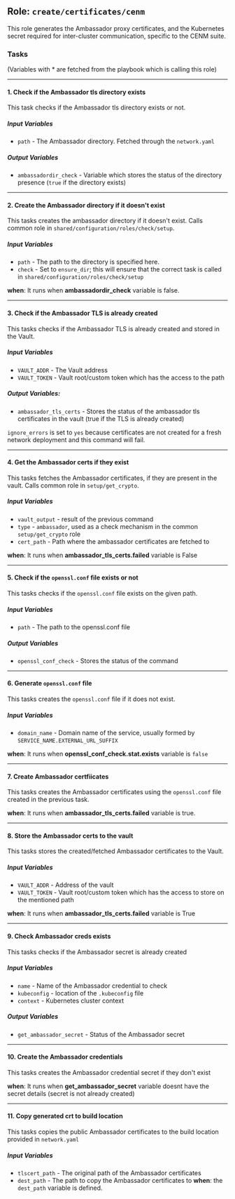 ## Role: `create/certificates/cenm`
This role generates the Ambassador proxy certificates, and the Kubernetes secret required for inter-cluster communication, specific to the CENM suite.

### Tasks
(Variables with * are fetched from the playbook which is calling this role)

---

#### 1. Check if the Ambassador tls directory exists
This task checks if the Ambassador tls directory exists or not.
##### Input Variables
- `path` - The Ambassador directory. Fetched through the `network.yaml`

##### Output Variables
- `ambassadordir_check` - Variable which stores the status of the directory presence (`true` if the directory exists)

---

#### 2. Create the Ambassador directory if it doesn't exist
This tasks creates the ambassador directory if it doesn't exist. Calls common role in `shared/configuration/roles/check/setup`.
##### Input Variables
- `path` - The path to the directory is specified here.
- `check` - Set to `ensure_dir`; this will ensure that the correct task is called in `shared/configuration/roles/check/setup`

**when**: It runs when **ambassadordir_check** variable is false.

---

#### 3. Check if the Ambassador TLS is already created
This tasks checks if the Ambassador TLS is already created and stored in the Vault.
##### Input Variables
- `VAULT_ADDR` - The Vault address
- `VAULT_TOKEN` - Vault root/custom token which has the access to the path
##### Output Variables:
- `ambassador_tls_certs` -  Stores the status of the ambassador tls certificates in the vault (true if the TLS is already created)

`ignore_errors` is set to `yes` because certificates are not created for a fresh network deployment and this command will fail.

--- 

#### 4. Get the Ambassador certs if they exist
This tasks fetches the Ambassador certificates, if they are present in the vault. Calls common role in `setup/get_crypto`.
##### Input Variables
- `vault_output` - result of the previous command
- `type` - `ambassador`, used as a check mechanism in the common `setup/get_crypto` role
- `cert_path` - Path where the ambassador certificates are fetched to

**when**: It runs when **ambassador_tls_certs.failed** variable is False

---

#### 5. Check if the `openssl.conf` file exists or not
This tasks checks if the `openssl.conf` file exists on the given path.
##### Input Variables
- `path` -  The path to the openssl.conf file
##### Output Variables
- `openssl_conf_check` -  Stores the status of the command

---

#### 6. Generate `openssl.conf` file
This tasks creates the `openssl.conf` file if it does not exist.
##### Input Variables
- `domain_name` - Domain name of the service, usually formed by `SERVICE_NAME.EXTERNAL_URL_SUFFIX`

**when**: It runs when **openssl_conf_check.stat.exists** variable is `false`

---

#### 7. Create Ambassador certfiicates
This tasks creates the Ambassador certificates using the `openssl.conf` file created in the previous task.

**when**: It runs when **ambassador_tls_certs.failed** variable is true.

---

#### 8. Store the Ambassador certs to the vault
This tasks stores the created/fetched Ambassador certificates to the Vault.
##### Input Variables
- `VAULT_ADDR` - Address of the vault
- `VAULT_TOKEN` - Vault root/custom token which has the access to store on the mentioned path

**when**: It runs when **ambassador_tls_certs.failed** variable is True

--- 

#### 9. Check Ambassador creds exists
This tasks checks if the Ambassador secret is already created
##### Input Variables
- `name` - Name of the Ambassador credential to check
- `kubeconfig` - location of the `.kubeconfig` file 
- `context` - Kubernetes cluster context
##### Output Variables
- `get_ambassador_secret` - Status of the Ambassador secret

---

#### 10. Create the Ambassador credentials
This tasks creates the Ambassador credential secret if they don't exist

**when**: It runs when **get_ambassador_secret** variable doesnt have the secret details (secret is not already created)

---

#### 11. Copy generated crt to build location
This tasks copies the public Ambassador certificates to the build location provided in `network.yaml`
##### Input Variables
- `tlscert_path` - The original path of the Ambassador certificates
- `dest_path` - The path to copy the Ambassador certificates to
**when**: the `dest_path` variable is defined.
